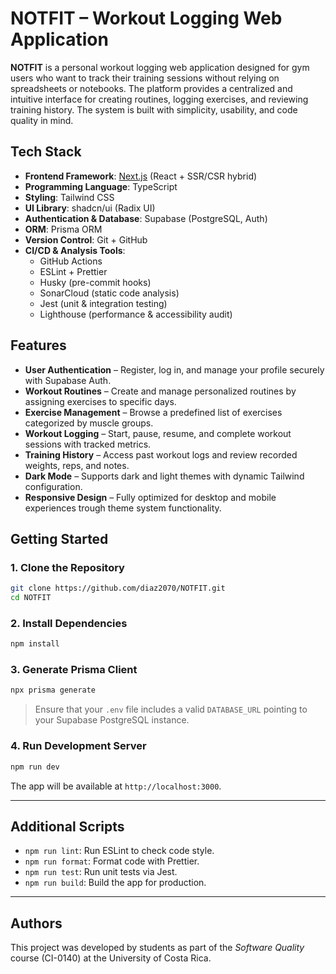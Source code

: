 # NOTFIT – Workout Logging Web Application

**NOTFIT** is a personal workout logging web application designed for gym users who want to track their training sessions without relying on spreadsheets or notebooks. The platform provides a centralized and intuitive interface for creating routines, logging exercises, and reviewing training history. The system is built with simplicity, usability, and code quality in mind.

## Tech Stack

- **Frontend Framework**: [Next.js](https://nextjs.org/) (React + SSR/CSR hybrid)
- **Programming Language**: TypeScript
- **Styling**: Tailwind CSS
- **UI Library**: shadcn/ui (Radix UI)
- **Authentication & Database**: Supabase (PostgreSQL, Auth)
- **ORM**: Prisma ORM
- **Version Control**: Git + GitHub
- **CI/CD & Analysis Tools**:
  - GitHub Actions
  - ESLint + Prettier
  - Husky (pre-commit hooks)
  - SonarCloud (static code analysis)
  - Jest (unit & integration testing)
  - Lighthouse (performance & accessibility audit)

## Features

- **User Authentication** – Register, log in, and manage your profile securely with Supabase Auth.
- **Workout Routines** – Create and manage personalized routines by assigning exercises to specific days.
- **Exercise Management** – Browse a predefined list of exercises categorized by muscle groups.
- **Workout Logging** – Start, pause, resume, and complete workout sessions with tracked metrics.
- **Training History** – Access past workout logs and review recorded weights, reps, and notes.
- **Dark Mode** – Supports dark and light themes with dynamic Tailwind configuration.
- **Responsive Design** – Fully optimized for desktop and mobile experiences trough theme system functionality.

## Getting Started

### 1. Clone the Repository

```bash
git clone https://github.com/diaz2070/NOTFIT.git
cd NOTFIT
```

### 2. Install Dependencies

```bash
npm install
```

### 3. Generate Prisma Client

```bash
npx prisma generate
```

> Ensure that your `.env` file includes a valid `DATABASE_URL` pointing to your Supabase PostgreSQL instance.

### 4. Run Development Server

```bash
npm run dev
```

The app will be available at `http://localhost:3000`.

---

## Additional Scripts

- `npm run lint`: Run ESLint to check code style.
- `npm run format`: Format code with Prettier.
- `npm run test`: Run unit tests via Jest.
- `npm run build`: Build the app for production.

---

## Authors

This project was developed by students as part of the *Software Quality* course (CI-0140) at the University of Costa Rica.
